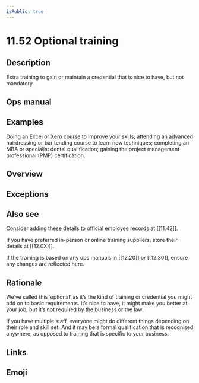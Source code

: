 ```yaml
---
isPublic: true
---
```


# 11.52 Optional training

## Description

Extra training to gain or maintain a credential that is nice to have, but not mandatory.

## Ops manual

## Examples

Doing an Excel or Xero course to improve your skills; attending an advanced hairdressing or bar tending course to learn new techniques; completing an MBA or specialist dental qualification; gaining the project management professional (PMP) certification.

## Overview

## Exceptions

## Also see

Consider adding these details to official employee records at [[11.42]].

If you have preferred in-person or online training suppliers, store their details at [[12.0X)]].

If the training is based on any ops manuals in [[12.20]] or [[12.30]], ensure any changes are reflected here.

## Rationale

We’ve called this ‘optional’ as it’s the kind of training or credential you might add on to basic requirements. It’s nice to have, it might make you better at your job, but it’s not required by the business or the law.

If you have multiple staff, everyone might do different things depending on their role and skill set. And it may be a formal qualification that is recognised anywhere, as opposed to training that is specific to your business.

## Links

## Emoji
